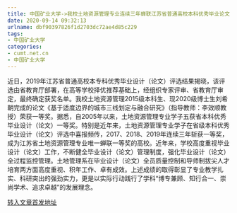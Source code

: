 ```yaml
---
title: 中国矿业大学->我校土地资源管理专业连续三年蝉联江苏省普通高校本科优秀毕业论文一等奖 | cumt.net.cn
date: 2020-09-14 09:32:13
urlname: dbf90397826f1d2703dc72ae4d85c229
tags: 
- 中国矿业大学
categories:
- cumt.net.cn
- 中国矿业大学
---
```

近日，2019年江苏省普通高校本专科优秀毕业设计（论文）评选结果揭晓，该评选由省教育厅部署，在高等学校择优推荐基础上，经组织专家评审、省教育厅审定，最终确定获奖名单。我校土地资源管理2015级本科生、现2020级博士生刘希朝完成的论文《基于适度边界的城市三线划定与融合研究》（指导教师：李效顺教授）荣获一等奖。据悉，自2005年以来，土地资源管理专业学子五获省本科优秀毕业设计（论文）一等奖。特别是近年来，土地资源管理专业学子在省级本科优秀毕业设计（论文）评选中喜报频传，2017、2018、2019年连续三年斩获一等奖，成为江苏省土地资源管理专业唯一蝉联一等奖的高校。近年来，学校高度重视毕业设计（论文）工作，不断健全毕业设计（论文）管理制度，强化毕业设计（论文）全过程监控管理。土地管理系在毕业设计（论文）全员质量控制和导师制拔尖人才培育两方面高度重视、积年工作、卓有成效。上述成绩的取得彰显了专业教学扎实、科研突出的强劲实力，更是以实际行动践行了学科“博专兼顾、知行合一、崇尚学术、追求卓越”的发展理念。



[转入文章首发地址](http://xwzx.cumt.edu.cn/c3/ef/c523a574447/page.htm)